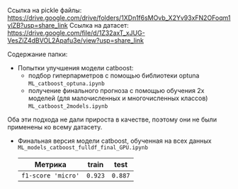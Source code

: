 Ссылка на pickle файлы: https://drive.google.com/drive/folders/1XDn1f6sMOvb_X2Yv93xFN2OFoqm1ylZB?usp=share_link
Ссылка на датасет: https://drive.google.com/file/d/1Z32axT_xJUG-VesZiZ4dBVOL2Apafu3e/view?usp=share_link

Содержание папки:
 - Попытки улучшения модели catboost:
   * подбор гиперпарметров с помощью библиотеки optuna `ML_catboost_optuna.ipynb`
   * получение финального прогноза с помощью обучения 2х моделей (для малочисленных и многочисленных классов) `ML_catboost_2models.ipynb`

Оба эти подхода не дали прироста в качестве, поэтому они не были применены ко всему датасету. 

 - Финальная версия модели catboost, обученная на всех данных `ML_models_catboost_fulldf_final_GPU.ipynb`
 
   | Метрика | train | test |
   | ------------- |:------------------:| :-----:|
   | `f1-score 'micro'`| `0.923` | `0.887` |
